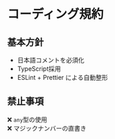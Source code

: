 # コーディング規約

## 基本方針
- 日本語コメントを必須化
- TypeScript採用
- ESLint + Prettier による自動整形

## 禁止事項
❌ `any`型の使用  
❌ マジックナンバーの直書き